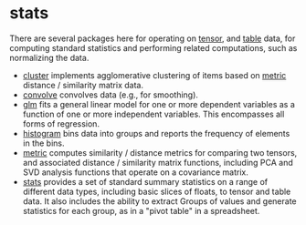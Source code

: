 # stats

There are several packages here for operating on [tensor](../), and [table](../table) data, for computing standard statistics and performing related computations, such as normalizing the data.

* [cluster](cluster) implements agglomerative clustering of items based on [metric](metric) distance / similarity matrix data.
* [convolve](convolve) convolves data (e.g., for smoothing).
* [glm](glm) fits a general linear model for one or more dependent variables as a function of one or more independent variables.  This encompasses all forms of regression.
* [histogram](histogram) bins data into groups and reports the frequency of elements in the bins.
* [metric](metric) computes similarity / distance metrics for comparing two tensors, and associated distance / similarity matrix functions, including PCA and SVD analysis functions that operate on a covariance matrix.
* [stats](stats) provides a set of standard summary statistics on a range of different data types, including basic slices of floats, to tensor and table data.  It also includes the ability to extract Groups of values and generate statistics for each group, as in a "pivot table" in a spreadsheet.

